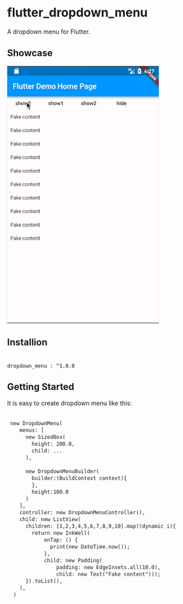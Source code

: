 # flutter_dropdown_menu

A dropdown menu for Flutter.

## Showcase

![showcase](https://github.com/jzoom/images/raw/master/dropdown_menu.gif)


## Installion

```

dropdown_menu : ^1.0.0

```


## Getting Started

It is easy to create dropdown menu like this:

```

 new DropdownMenu(
    menus: [
      new SizedBox(
        height: 200.0,
        child: ...
      ),

      new DropdownMenuBuilder(
        builder:(BuildContext context){
        },
        height:100.0
      )
    ],
    controller: new DropdownMenuController(),
    child: new ListView(
      children: [1,2,3,4,5,6,7,8,9,10].map((dynamic i){
        return new InkWell(
            onTap: () {
              print(new DateTime.now());
            },
            child: new Padding(
                padding: new EdgeInsets.all(10.0),
                child: new Text("Fake content")));
      }).toList(),
    ),
  )


```
